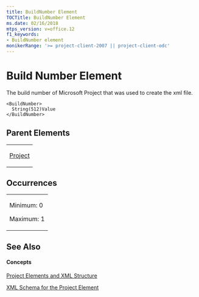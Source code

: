 ```yaml
---
title: BuildNumber Element
TOCTitle: BuildNumber Element
ms.date: 02/16/2018
mtps_version: v=office.12
f1_keywords:
- BuildNumber element
monikerRange: '>= project-client-2007 || project-client-odc'
---
```


# Build Number Element




The build number of Microsoft Project that was used to create the xml file.

    <BuildNumber>
      String(512)Value
    </BuildNumber>

## Parent Elements

<table>
<colgroup>
<col style="width: 100%" />
</colgroup>
<tbody>
<tr class="odd">
<td><p><a href="project-element.md">Project</a></p></td>
</tr>
</tbody>
</table>

## Occurrences

<table>
<colgroup>
<col style="width: 100%" />
</colgroup>
<tbody>
<tr class="odd">
<td><p>Minimum: 0</p>
<p>Maximum: 1</p></td>
</tr>
</tbody>
</table>

## See Also

#### Concepts

[Project Elements and XML Structure](project-elements-and-xml-structure.md)

[XML Schema for the Project Element](xml-schema-for-the-project-element.md)

